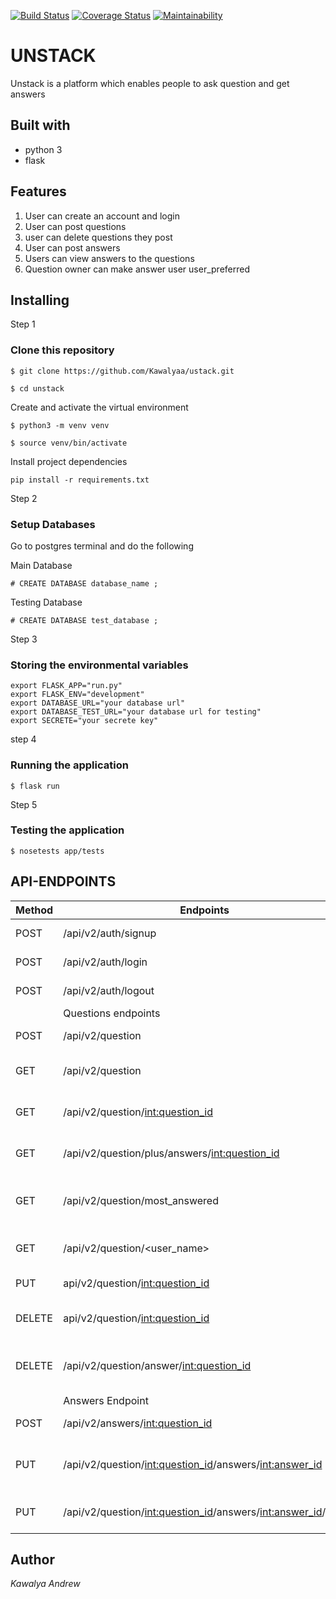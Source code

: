 
[![Build Status](https://travis-ci.org/Kawalyaa/unstack.svg?branch=feature)](https://travis-ci.org/Kawalyaa/unstack)  [![Coverage Status](https://coveralls.io/repos/github/Kawalyaa/unstack/badge.svg?branch=feature)](https://coveralls.io/github/Kawalyaa/unstack?branch=feature)  [![Maintainability](https://api.codeclimate.com/v1/badges/2bfcb5ec433449bbc047/maintainability)](https://codeclimate.com/github/Kawalyaa/unstack/maintainability)

# UNSTACK

Unstack is a platform which enables people to ask question and get answers

## Built with

* python 3
* flask

## Features

  1. User can create an account and login
  1. User can post questions
  1. user can delete questions they post
  1. User can post answers
  1. Users can view answers to the questions
  1. Question owner can make answer user user_preferred

## Installing

Step 1

### Clone this repository

```
$ git clone https://github.com/Kawalyaa/ustack.git

$ cd unstack

```

Create and activate the virtual environment

```
$ python3 -m venv venv

$ source venv/bin/activate

```

Install project dependencies

```
pip install -r requirements.txt

```

Step 2

### Setup Databases

Go to postgres terminal and do the following

Main Database

```
# CREATE DATABASE database_name ;
```

Testing Database

```
# CREATE DATABASE test_database ;
```

Step 3

### Storing the environmental variables

```
export FLASK_APP="run.py"
export FLASK_ENV="development"
export DATABASE_URL="your database url"
export DATABASE_TEST_URL="your database url for testing"
export SECRETE="your secrete key"
```

step 4

### Running the application

```
$ flask run
```

Step 5

### Testing the application

```
$ nosetests app/tests
```

## API-ENDPOINTS

 Method | Endpoints | Functionality
 ------ | --------- | -------------
 POST | /api/v2/auth/signup | creat User account
 POST | /api/v2/auth/login | A user can login
 POST | /api/v2/auth/logout | A user can logout
 |      |         Questions endpoints       |
 POST | /api/v2/question | A user can post question
 GET | /api/v2/question | A user can view all the questions
 GET | /api/v2/question/<int:question_id> | A user can view a single question
 GET | /api/v2/question/plus/answers/<int:question_id> | A user can get question with answer
 GET | /api/v2/question/most_answered | A user can get most answered question
 GET | /api/v2/question/<user_name> | A user can get a question by username
 PUT | api/v2/question/<int:question_id> | A user can edit a question
 DELETE | api/v2/question/<int:question_id> | A user can delete a question
 DELETE | /api/v2/question/answer/<int:question_id> | A user can delete a question and its answer
 |      |             Answers Endpoint                    |
 POST | /api/v2/answers/<int:question_id> | A user can post Answers
 PUT | /api/v2/question/<int:question_id>/answers/<int:answer_id> | A user can edit or make answer user_preferred
 PUT | /api/v2/question/<int:question_id>/answers/<int:answer_id>/vote | A user can vote for answer

## Author

*Kawalya Andrew*
